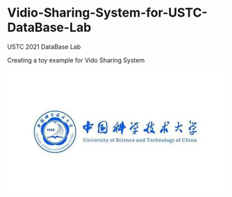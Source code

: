 # Vidio-Sharing-System-for-USTC-DataBase-Lab


USTC 2021 DataBase Lab

Creating a toy example for Vido Sharing System


![](中科大校徽.jpg)
